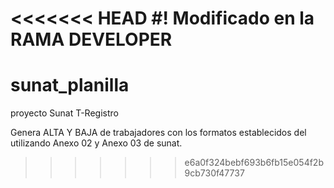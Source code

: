 <<<<<<< HEAD
#!
Modificado en la RAMA DEVELOPER
=======
sunat_planilla
==============

proyecto Sunat T-Registro

Genera ALTA Y BAJA de trabajadores
con los formatos establecidos del 
utilizando Anexo 02 y Anexo 03 de sunat.
>>>>>>> e6a0f324bebf693b6fb15e054f2b9cb730f47737
